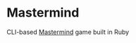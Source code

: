 # Mastermind
CLI-based [Mastermind](https://en.wikipedia.org/wiki/Mastermind_(board_game)) game built in Ruby

<!-- ### Features

### TODO
- Colorize the command line from a ruby script

### Bug log -->